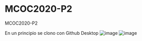 # MCOC2020-P2
MCOC2020-P2

En un principio se clono con Github Desktop
![image](https://user-images.githubusercontent.com/43451947/94461302-53561180-0190-11eb-82bf-1ead6895add5.png)
![image](https://user-images.githubusercontent.com/43451947/94461311-594bf280-0190-11eb-9569-fce93473ee26.png)
